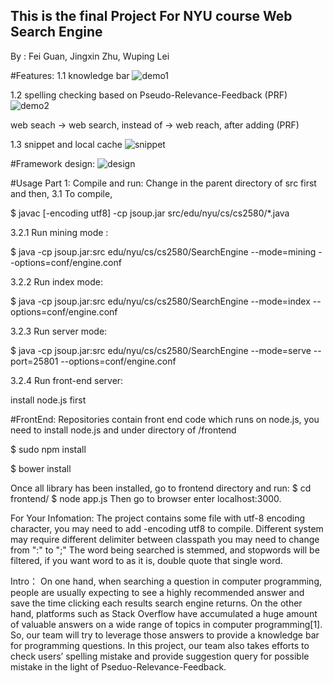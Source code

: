 This is the final Project For NYU course Web Search Engine
-------------------------------------------
By :  Fei Guan, Jingxin Zhu, Wuping Lei

#Features: 
1.1 knowledge bar
![demo1](/img/demo1.gif?raw=true "demo1")



1.2 spelling checking based on Pseudo-Relevance-Feedback (PRF)
![demo2](/img/demo2.gif?raw=true "demo2")

web seach -> web search, instead of -> web reach, after adding (PRF) 


1.3 snippet and local cache
![snippet](/img/snippet.png?raw=true "demo3")


#Framework design:
![design](/img/design.png?raw=true "demo4")

#Usage
Part 1: Compile and run:
Change in the parent directory of src first and then, 
3.1 To compile,

  $ javac [-encoding utf8] -cp jsoup.jar src/edu/nyu/cs/cs2580/*.java
  
3.2.1 Run mining mode :

  $ java -cp jsoup.jar:src edu/nyu/cs/cs2580/SearchEngine --mode=mining --options=conf/engine.conf

3.2.2 Run index mode:

  $ java -cp jsoup.jar:src edu/nyu/cs/cs2580/SearchEngine --mode=index --options=conf/engine.conf
  
3.2.3 Run server mode:

  $ java -cp jsoup.jar:src edu/nyu/cs/cs2580/SearchEngine --mode=serve --port=25801 --options=conf/engine.conf
  
3.2.4 Run front-end server:

  install node.js first

#FrontEnd:
Repositories contain front end code which runs  on node.js, you need to install node.js and under directory of /frontend

  $ sudo npm install
  
  $ bower install
  
Once all library has been installed, go to frontend directory and run: 
  $ cd frontend/
  $ node app.js
Then go to browser enter localhost:3000.

For Your Infomation:
The project contains some file with utf-8 encoding character, you may need to add -encoding utf8 to compile.
Different system may require different delimiter between classpath you may need to change from ":" to ";"
The word being searched is stemmed, and stopwords will be filtered, if you want word to as it is, double
quote that single word.
     
Intro：
On one hand, when searching a question in computer programming, people are usually expecting to see
a highly recommended answer and save the time clicking each results search engine returns. 
On the other hand, platforms such as Stack Overflow have accumulated a huge amount of valuable answers
on a wide range of topics in computer programming[1]. So, our team will try to leverage those answers 
to provide a knowledge bar for programming questions.
In this project, our team also takes efforts to check users’ spelling mistake and 
provide suggestion query for possible mistake in the light of Pseduo-Relevance-Feedback.